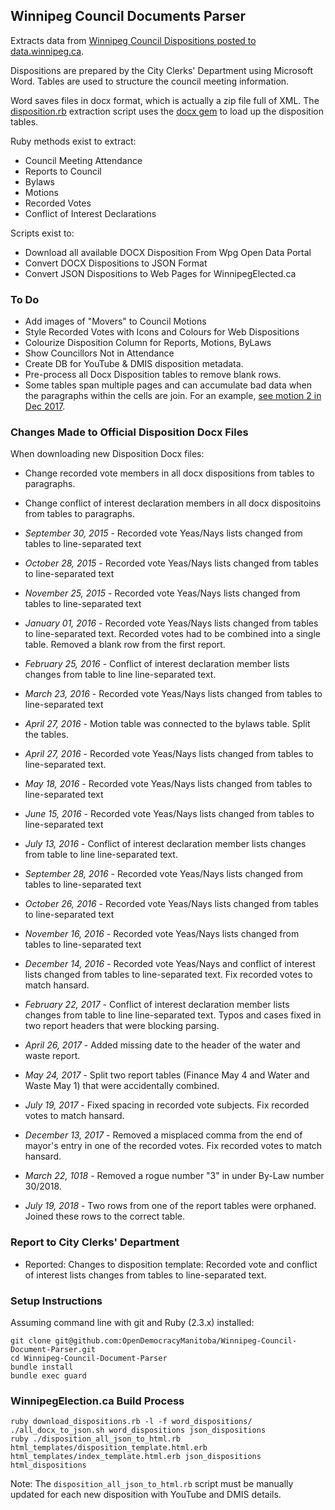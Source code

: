 ## Winnipeg Council Documents Parser

Extracts data from [Winnipeg Council Dispositions posted to data.winnipeg.ca](https://data.winnipeg.ca/Council-Services/Public-Meeting-Disposition-Word-Format/hsbq-sj6t).

Dispositions are prepared by the City Clerks' Department using Microsoft Word. Tables are used to structure the council meeting information.

Word saves files in docx format, which is actually a zip file full of XML. The [disposition.rb](https://github.com/OpenDemocracyManitoba/Winnipeg-Council-Document-Parser/blob/master/disposition.rb) extraction script uses the [docx gem](https://github.com/chrahunt/docx) to load up the disposition tables.

Ruby methods exist to extract:

* Council Meeting Attendance
* Reports to Council
* Bylaws
* Motions
* Recorded Votes
* Conflict of Interest Declarations

Scripts exist to:

* Download all available DOCX Disposition From Wpg Open Data Portal
* Convert DOCX Dispositions to JSON Format
* Convert JSON Dispositions to Web Pages for WinnipegElected.ca

### To Do

* Add images of "Movers" to Council Motions
* Style Recorded Votes with Icons and Colours for Web Dispositions
* Colourize Disposition Column for Reports, Motions, ByLaws
* Show Councillors Not in Attendance
* Create DB for YouTube & DMIS disposition metadata.
* Pre-process all Docx Disposition tables to remove blank rows.
* Some tables span multiple pages and can accumulate bad data when the paragraphs within the cells are join. For an example, [see motion 2 in Dec 2017](http://www.winnipegelected.ca/disposition-2017-12-13.html#motions).  

### Changes Made to Official Disposition Docx Files

When downloading new Disposition Docx files:

* Change recorded vote members in all docx dispositions from tables to paragraphs.
* Change conflict of interest declaration members in all docx dispositoins from tables to paragraphs.

* *September 30, 2015* - Recorded vote Yeas/Nays lists changed from tables to line-separated text
* *October 28, 2015* - Recorded vote Yeas/Nays lists changed from tables to line-separated text
* *November 25, 2015* - Recorded vote Yeas/Nays lists changed from tables to line-separated text
* *January 01, 2016* - Recorded vote Yeas/Nays lists changed from tables to line-separated text. Recorded votes had to be combined into a single table. Removed a blank row from the first report. 
* *February 25, 2016* - Conflict of interest declaration member lists changes from table to line line-separated text.
* *March 23, 2016* - Recorded vote Yeas/Nays lists changed from tables to line-separated text
* *April 27, 2016* - Motion table was connected to the bylaws table. Split the tables.
* *April 27, 2016* - Recorded vote Yeas/Nays lists changed from tables to line-separated text.
* *May 18, 2016* - Recorded vote Yeas/Nays lists changed from tables to line-separated text
* *June 15, 2016* - Recorded vote Yeas/Nays lists changed from tables to line-separated text
* *July 13, 2016* - Conflict of interest declaration member lists changes from table to line line-separated text.
* *September 28, 2016* - Recorded vote Yeas/Nays lists changed from tables to line-separated text
* *October 26, 2016* - Recorded vote Yeas/Nays lists changed from tables to line-separated text
* *November 16, 2016* - Recorded vote Yeas/Nays lists changed from tables to line-separated text
* *December 14, 2016* - Recorded vote Yeas/Nays and conflict of interest lists changed from tables to line-separated text. Fix recorded votes to match hansard. 
* *February 22, 2017* - Conflict of interest declaration member lists changes from table to line line-separated text. Typos and cases fixed in two report headers that were blocking parsing.
* *April 26, 2017* - Added missing date to the header of the water and waste report.
* *May 24, 2017* - Split two report tables (Finance May 4 and Water and Waste May 1) that were accidentally combined.
* *July 19, 2017* - Fixed spacing in recorded vote subjects. Fix recorded votes to match hansard. 
* *December 13, 2017* - Removed a misplaced comma from the end of mayor's entry in one of the recorded votes. Fix recorded votes to match hansard. 
* *March 22, 1018* - Removed a rogue number "3" in under By-Law number 30/2018.
* *July 19, 2018* - Two rows from one of the report tables were orphaned. Joined these rows to the correct table.

### Report to City Clerks' Department

* Reported: Changes to disposition template: Recorded vote and conflict of interest lists changes from tables to line-separated text.

### Setup Instructions

Assuming command line with git and Ruby (2.3.x) installed:

    git clone git@github.com:OpenDemocracyManitoba/Winnipeg-Council-Document-Parser.git
    cd Winnipeg-Council-Document-Parser
    bundle install
    bundle exec guard
    
### WinnipegElection.ca Build Process

    ruby download_dispositions.rb -l -f word_dispositions/
    ./all_docx_to_json.sh word_dispositions json_dispositions
    ruby ./disposition_all_json_to_html.rb html_templates/disposition_template.html.erb html_templates/index_template.html.erb json_dispositions html_dispositions

Note: The `disposition_all_json_to_html.rb` script must be manually updated for each new disposition with YouTube and DMIS details.
